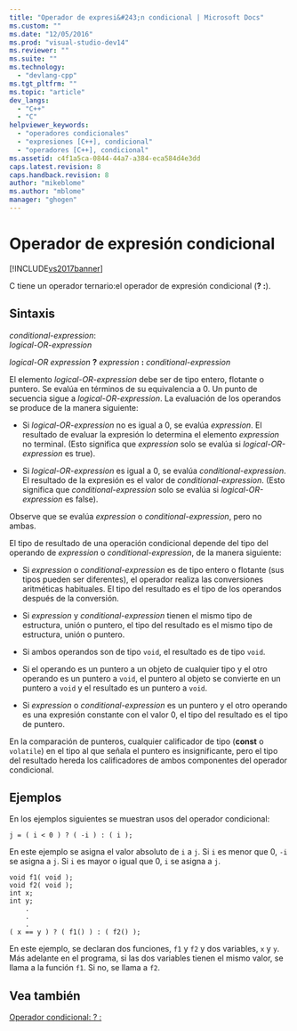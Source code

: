 ```yaml
---
title: "Operador de expresi&#243;n condicional | Microsoft Docs"
ms.custom: ""
ms.date: "12/05/2016"
ms.prod: "visual-studio-dev14"
ms.reviewer: ""
ms.suite: ""
ms.technology: 
  - "devlang-cpp"
ms.tgt_pltfrm: ""
ms.topic: "article"
dev_langs: 
  - "C++"
  - "C"
helpviewer_keywords: 
  - "operadores condicionales"
  - "expresiones [C++], condicional"
  - "operadores [C++], condicional"
ms.assetid: c4f1a5ca-0844-44a7-a384-eca584d4e3dd
caps.latest.revision: 8
caps.handback.revision: 8
author: "mikeblome"
ms.author: "mblome"
manager: "ghogen"
---
```

# Operador de expresi&#243;n condicional
[!INCLUDE[vs2017banner](../assembler/inline/includes/vs2017banner.md)]

C tiene un operador ternario:el operador de expresión condicional \(**? :**\).  
  
## Sintaxis  
 *conditional\-expression*:  
 *logical\-OR\-expression*  
  
 *logical\-OR expression*  **?**  *expression*  **:**  *conditional\-expression*  
  
 El elemento *logical\-OR\-expression* debe ser de tipo entero, flotante o puntero.  Se evalúa en términos de su equivalencia a 0.  Un punto de secuencia sigue a *logical\-OR\-expression*.  La evaluación de los operandos se produce de la manera siguiente:  
  
-   Si *logical\-OR\-expression* no es igual a 0, se evalúa *expression*.  El resultado de evaluar la expresión lo determina el elemento *expression* no terminal. \(Esto significa que *expression* solo se evalúa si *logical\-OR\-expression* es true\).  
  
-   Si *logical\-OR\-expression* es igual a 0, se evalúa *conditional\-expression*.  El resultado de la expresión es el valor de *conditional\-expression*. \(Esto significa que *conditional\-expression* solo se evalúa si *logical\-OR\-expression* es false\).  
  
 Observe que se evalúa *expression* o *conditional\-expression*, pero no ambas.  
  
 El tipo de resultado de una operación condicional depende del tipo del operando de *expression* o *conditional\-expression*, de la manera siguiente:  
  
-   Si *expression* o *conditional\-expression* es de tipo entero o flotante \(sus tipos pueden ser diferentes\), el operador realiza las conversiones aritméticas habituales.  El tipo del resultado es el tipo de los operandos después de la conversión.  
  
-   Si *expression* y *conditional\-expression* tienen el mismo tipo de estructura, unión o puntero, el tipo del resultado es el mismo tipo de estructura, unión o puntero.  
  
-   Si ambos operandos son de tipo `void`, el resultado es de tipo `void`.  
  
-   Si el operando es un puntero a un objeto de cualquier tipo y el otro operando es un puntero a `void`, el puntero al objeto se convierte en un puntero a `void` y el resultado es un puntero a `void`.  
  
-   Si *expression* o *conditional\-expression* es un puntero y el otro operando es una expresión constante con el valor 0, el tipo del resultado es el tipo de puntero.  
  
 En la comparación de punteros, cualquier calificador de tipo \(**const** o `volatile`\) en el tipo al que señala el puntero es insignificante, pero el tipo del resultado hereda los calificadores de ambos componentes del operador condicional.  
  
## Ejemplos  
 En los ejemplos siguientes se muestran usos del operador condicional:  
  
```  
j = ( i < 0 ) ? ( -i ) : ( i );  
```  
  
 En este ejemplo se asigna el valor absoluto de `i` a `j`.  Si `i` es menor que 0, `-i` se asigna a `j`.  Si `i` es mayor o igual que 0, `i` se asigna a `j`.  
  
```  
void f1( void );  
void f2( void );  
int x;  
int y;  
    .  
    .  
    .  
( x == y ) ? ( f1() ) : ( f2() );  
```  
  
 En este ejemplo, se declaran dos funciones, `f1` y `f2` y dos variables, `x` y `y`.  Más adelante en el programa, si las dos variables tienen el mismo valor, se llama a la función `f1`.  Si no, se llama a `f2`.  
  
## Vea también  
 [Operador condicional: ? :](../cpp/conditional-operator-q.md)